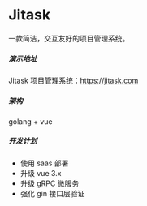 # Jitask
一款简洁，交互友好的项目管理系统。

##### 演示地址
Jitask 项目管理系统：https://jitask.com

##### 架构
golang + vue

##### 开发计划
+ 使用 saas 部署
+ 升级 vue 3.x
+ 升级 gRPC 微服务
+ 强化 gin 接口层验证